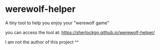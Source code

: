 # werewolf-helper
A tiny tool to help you enjoy your "werewolf game"

you can access the tool at:
https://sherlockgn.github.io/werewolf-helper/


I am not the author of this project ^^